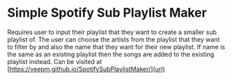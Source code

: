 # Simple Spotify Sub Playlist Maker
Requires user to input their playlist that they want to create a smaller sub playlist of. 
The user can choose the artists from the playlist that they want to filter by and also the name that they want for their new playlist. 
If name is the same as an existing playlist then the songs are added to the existing playlist instead.
Can be visited at [https://veepm.github.io/SpotifySubPlaylistMaker/](url)
